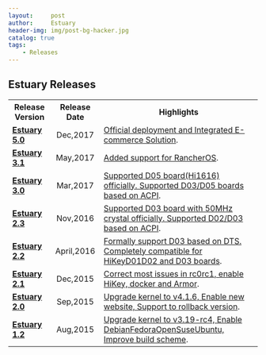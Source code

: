 ```yaml
---
layout:     post
author:     Estuary
header-img: img/post-bg-hacker.jpg
catalog: true
tags:
    - Releases
---
```


<h2>Estuary Releases</h2>
<table width="1436">
<tbody>
<tr>
<th scope="row">Release Version</th>
<th style="text-align: center;">Release Date</th>
<th style="text-align: center;">Highlights</th>
</tr>
<tr>
<td style="text-align: left;"><strong><span id="Estuary_5.0_is_released"><span id="Estuary_5.0_is_released"><a href="https://open-estuary.github.io/2017/12/12/estuary-5.0-was-released/">Estuary 5.0</a></span></span></strong><strong><span id="Estuary_5.0_is_released">
</span></strong></td>
<td style="text-align: center;">Dec,2017</td>
<td><a href="https://open-estuary.github.io/2017/12/12/estuary-5.0-was-released/">Official deployment and Integrated E-commerce Solution</a>.</td>
</tr>
<tr>
<td style="text-align: left;"><strong><span id="Estuary_3.1_is_released"><span id="Estuary_3.1_is_released"><a href="http://open-estuary.org/estuary-3-1/">Estuary 3.1</a></span></span></strong><strong><span id="Estuary_3.1_is_released">
</span></strong></td>
<td style="text-align: center;">May,2017</td>
<td><a href="http://open-estuary.org/estuary-3-1/">Added support for RancherOS</a>.</td>
</tr>
<tr>
<td style="text-align: left;"><strong><span id="Estuary_3.0_is_released"><span id="Estuary_3.0_is_released"><a href="http://open-estuary.org/estuary-3-0/">Estuary 3.0</a></span></span></strong><strong><span id="Estuary_3.0_is_released">
</span></strong></td>
<td style="text-align: center;">Mar,2017</td>
<td><a href="http://open-estuary.org/estuary-3-0">Supported D05 board(Hi1616) officially. Supported D03/D05 boards based on ACPI</a>.</td>
</tr>
<tr>
<td style="text-align: left;"><strong><span id="Estuary_23_is_released"><a href="http://open-estuary.org/estuary-v2.3/">Estuary 2.3</a></span></strong></td>
<td style="text-align: center;">Nov,2016</td>
<td><a href="http://open-estuary.org/estuary-v2.3/">Supported D03 board with 50MHz crystal officially. Supported D02/D03 based on ACPI</a>.</td>
</tr>
<tr>
<td style="text-align: left;"><strong><span id="Estuary_22_is_released"><a href="http://open-estuary.org/estuary-v2.2/">Estuary 2.2</a></span></strong></td>
<td style="text-align: center;">April,2016</td>
<td><a href="http://open-estuary.org/estuary-v2.2/">Formally support D03 based on DTS. Completely compatible for HiKeyD01D02 and D03 boards</a>.</td>
</tr>
<tr>
<td style="text-align: left;"><strong><span id="Estuary_21_is_released"><a href="http://open-estuary.org/estuary-v2-1/">Estuary 2.1</a></span></strong></td>
<td style="text-align: center;">Dec,2015</td>
<td><a href="http://open-estuary.org/estuary-v2-1/">Correct most issues in rc0rc1, enable HiKey, docker and Armor</a>.</td>
</tr>
<tr>
<td style="text-align: left;"><strong><span id="Estuary_20_is_released"><a href="http://open-estuary.org/estuary-v2-0/">Estuary 2.0</a></span></strong></td>
<td style="text-align: center;">Sep,2015</td>
<td><a href="http://open-estuary.org/estuary-v2-0/">Upgrade kernel to v4.1.6, Enable new website, Support to rollback version</a>.</td>
</tr>
<tr>
<td style="text-align: left;"><strong><span id="Estuary_12_is_released"><a href="http://open-estuary.org/estuary-1-2/">Estuary 1.2</a></span></strong></td>
<td style="text-align: center;">Aug,2015</td>
<td><a href="http://open-estuary.org/estuary-1-2/">Upgrade kernel to v3.19-rc4, Enable DebianFedoraOpenSuseUbuntu, Improve build scheme</a>.</td>
</tr>
</tbody>
</table>
&nbsp;
